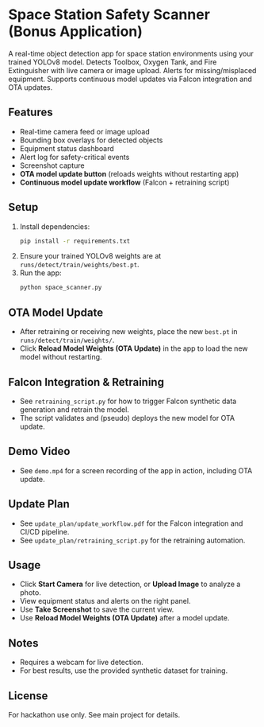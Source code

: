 # Space Station Safety Scanner (Bonus Application)

A real-time object detection app for space station environments using your trained YOLOv8 model. Detects Toolbox, Oxygen Tank, and Fire Extinguisher with live camera or image upload. Alerts for missing/misplaced equipment. Supports continuous model updates via Falcon integration and OTA updates.

## Features
- Real-time camera feed or image upload
- Bounding box overlays for detected objects
- Equipment status dashboard
- Alert log for safety-critical events
- Screenshot capture
- **OTA model update button** (reloads weights without restarting app)
- **Continuous model update workflow** (Falcon + retraining script)

## Setup

1. Install dependencies:
   ```bash
   pip install -r requirements.txt
   ```
2. Ensure your trained YOLOv8 weights are at `runs/detect/train/weights/best.pt`.
3. Run the app:
   ```bash
   python space_scanner.py
   ```

## OTA Model Update
- After retraining or receiving new weights, place the new `best.pt` in `runs/detect/train/weights/`.
- Click **Reload Model Weights (OTA Update)** in the app to load the new model without restarting.

## Falcon Integration & Retraining
- See `retraining_script.py` for how to trigger Falcon synthetic data generation and retrain the model.
- The script validates and (pseudo) deploys the new model for OTA update.

## Demo Video
- See `demo.mp4` for a screen recording of the app in action, including OTA update.

## Update Plan
- See `update_plan/update_workflow.pdf` for the Falcon integration and CI/CD pipeline.
- See `update_plan/retraining_script.py` for the retraining automation.

## Usage
- Click **Start Camera** for live detection, or **Upload Image** to analyze a photo.
- View equipment status and alerts on the right panel.
- Use **Take Screenshot** to save the current view.
- Use **Reload Model Weights (OTA Update)** after a model update.

## Notes
- Requires a webcam for live detection.
- For best results, use the provided synthetic dataset for training.

## License
For hackathon use only. See main project for details. 
